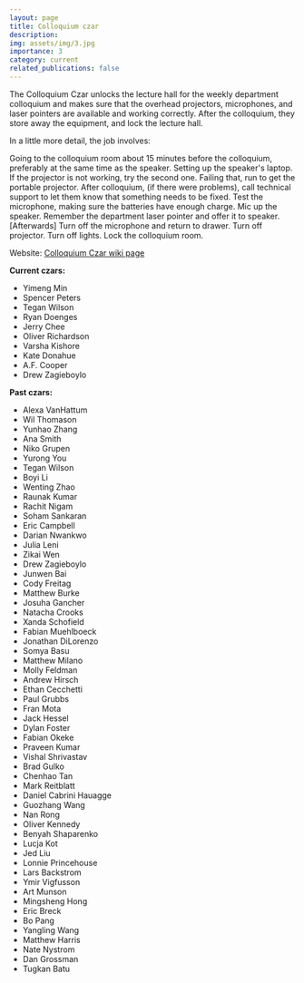 ```yaml
---
layout: page
title: Colloquium czar
description:
img: assets/img/3.jpg
importance: 3
category: current
related_publications: false
---
```


The Colloquium Czar unlocks the lecture hall for the weekly department colloquium and makes sure that the overhead projectors, microphones, and laser pointers are available and working correctly. After the colloquium, they store away the equipment, and lock the lecture hall.

In a little more detail, the job involves:

Going to the colloquium room about 15 minutes before the colloquium, preferably at the same time as the speaker.
Setting up the speaker's laptop. If the projector is not working, try the second one. Failing that, run to get the portable projector. After colloquium, (if there were problems), call technical support to let them know that something needs to be fixed.
Test the microphone, making sure the batteries have enough charge.
Mic up the speaker.
Remember the department laser pointer and offer it to speaker.
[Afterwards] Turn off the microphone and return to drawer. Turn off projector. Turn off lights. Lock the colloquium room.

Website: [Colloquium Czar wiki page](http://wiki.cs.cornell.edu/index.php?title=Colloquium_Czar)

**Current czars:**

- Yimeng Min
- Spencer Peters
- Tegan Wilson
- Ryan Doenges
- Jerry Chee
- Oliver Richardson
- Varsha Kishore
- Kate Donahue
- A.F. Cooper
- Drew Zagieboylo

**Past czars:**

- Alexa VanHattum
- Wil Thomason
- Yunhao Zhang
- Ana Smith
- Niko Grupen
- Yurong You
- Tegan Wilson
- Boyi Li
- Wenting Zhao
- Raunak Kumar
- Rachit Nigam
- Soham Sankaran
- Eric Campbell
- Darian Nwankwo
- Julia Leni
- Zikai Wen
- Drew Zagieboylo
- Junwen Bai
- Cody Freitag
- Matthew Burke
- Josuha Gancher
- Natacha Crooks
- Xanda Schofield
- Fabian Muehlboeck
- Jonathan DiLorenzo
- Somya Basu
- Matthew Milano
- Molly Feldman
- Andrew Hirsch
- Ethan Cecchetti
- Paul Grubbs
- Fran Mota
- Jack Hessel
- Dylan Foster
- Fabian Okeke
- Praveen Kumar
- Vishal Shrivastav
- Brad Gulko
- Chenhao Tan
- Mark Reitblatt
- Daniel Cabrini Hauagge
- Guozhang Wang
- Nan Rong
- Oliver Kennedy
- Benyah Shaparenko
- Lucja Kot
- Jed Liu
- Lonnie Princehouse
- Lars Backstrom
- Ymir Vigfusson
- Art Munson
- Mingsheng Hong
- Eric Breck
- Bo Pang
- Yangling Wang
- Matthew Harris
- Nate Nystrom
- Dan Grossman
- Tugkan Batu
